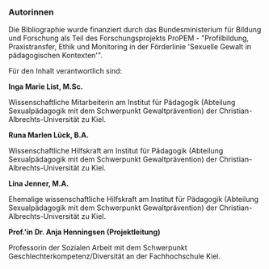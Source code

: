 ### Autorinnen

Die Bibliographie wurde finanziert durch das Bundesministerium für Bildung und Forschung als Teil des Forschungsprojekts ProPEM - "Profilbildung, Praxistransfer, Ethik und Monitoring in der Förderlinie 'Sexuelle Gewalt in pädagogischen Kontexten'".

Für den Inhalt verantwortlich sind:

**Inga Marie List, M.Sc.**

Wissenschaftliche Mitarbeiterin am Institut für Pädagogik (Abteilung Sexualpädagogik mit dem Schwerpunkt Gewaltprävention) der Christian-Albrechts-Universität zu Kiel.

**Runa Marlen Lück, B.A.**

Wissenschaftliche Hilfskraft am Institut für Pädagogik (Abteilung Sexualpädagogik mit dem Schwerpunkt Gewaltprävention) der Christian-Albrechts-Universität zu Kiel.

**Lina Jenner, M.A.**

Ehemalige wissenschaftliche Hilfskraft am Institut für Pädagogik (Abteilung Sexualpädagogik mit dem Schwerpunkt Gewaltprävention) der Christian-Albrechts-Universität zu Kiel.

**Prof.'in Dr. Anja Henningsen (Projektleitung)**

Professorin der Sozialen Arbeit mit dem Schwerpunkt Geschlechterkompetenz/Diversität an der Fachhochschule Kiel.
